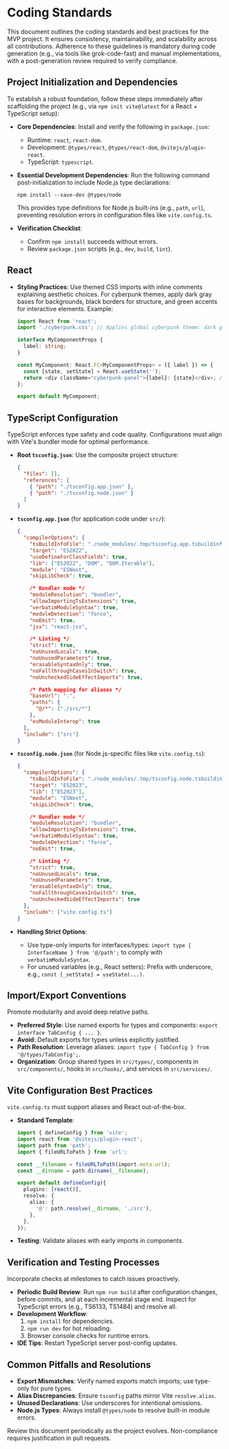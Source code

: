# Coding Standards

This document outlines the coding standards and best practices for the MVP project. It ensures consistency, maintainability, and scalability across all contributions. Adherence to these guidelines is mandatory during code generation (e.g., via tools like grok-code-fast) and manual implementations, with a post-generation review required to verify compliance.

## Project Initialization and Dependencies

To establish a robust foundation, follow these steps immediately after scaffolding the project (e.g., via `npm init vite@latest` for a React + TypeScript setup):

- **Core Dependencies**: Install and verify the following in `package.json`:
  - Runtime: `react`, `react-dom`.
  - Development: `@types/react`, `@types/react-dom`, `@vitejs/plugin-react`.
  - TypeScript: `typescript`.

- **Essential Development Dependencies**: Run the following command post-initialization to include Node.js type declarations:
  ```
  npm install --save-dev @types/node
  ```
  This provides type definitions for Node.js built-ins (e.g., `path`, `url`), preventing resolution errors in configuration files like `vite.config.ts`.

- **Verification Checklist**:
  - Confirm `npm install` succeeds without errors.
  - Review `package.json` scripts (e.g., `dev`, `build`, `lint`).

## React
- **Styling Practices**: Use themed CSS imports with inline comments explaining aesthetic choices. For cyberpunk themes, apply dark gray bases for backgrounds, black borders for structure, and green accents for interactive elements. Example:
  ```typescript
  import React from 'react';
  import './cyberpunk.css'; // Applies global cyberpunk theme: dark gray background, green text for cyberpunk aesthetic.

  interface MyComponentProps {
    label: string;
  }

  const MyComponent: React.FC<MyComponentProps> = ({ label }) => {
    const [state, setState] = React.useState('');
    return <div className="cyberpunk-panel">{label}: {state}</div>; // Class applies themed styles for enhanced UX.
  };

  export default MyComponent;

## TypeScript Configuration

TypeScript enforces type safety and code quality. Configurations must align with Vite's bundler mode for optimal performance.

- **Root `tsconfig.json`**: Use the composite project structure:
  ```json
  {
    "files": [],
    "references": [
      { "path": "./tsconfig.app.json" },
      { "path": "./tsconfig.node.json" }
    ]
  }
  ```

- **`tsconfig.app.json`** (for application code under `src/`):
  ```json
  {
    "compilerOptions": {
      "tsBuildInfoFile": "./node_modules/.tmp/tsconfig.app.tsbuildinfo",
      "target": "ES2022",
      "useDefineForClassFields": true,
      "lib": ["ES2022", "DOM", "DOM.Iterable"],
      "module": "ESNext",
      "skipLibCheck": true,

      /* Bundler mode */
      "moduleResolution": "bundler",
      "allowImportingTsExtensions": true,
      "verbatimModuleSyntax": true,
      "moduleDetection": "force",
      "noEmit": true,
      "jsx": "react-jsx",

      /* Linting */
      "strict": true,
      "noUnusedLocals": true,
      "noUnusedParameters": true,
      "erasableSyntaxOnly": true,
      "noFallthroughCasesInSwitch": true,
      "noUncheckedSideEffectImports": true,

      /* Path mapping for aliases */
      "baseUrl": ".",
      "paths": {
        "@/*": ["./src/*"]
      },
      "esModuleInterop": true
    },
    "include": ["src"]
  }
  ```

- **`tsconfig.node.json`** (for Node.js-specific files like `vite.config.ts`):
  ```json
  {
    "compilerOptions": {
      "tsBuildInfoFile": "./node_modules/.tmp/tsconfig.node.tsbuildinfo",
      "target": "ES2023",
      "lib": ["ES2023"],
      "module": "ESNext",
      "skipLibCheck": true,

      /* Bundler mode */
      "moduleResolution": "bundler",
      "allowImportingTsExtensions": true,
      "verbatimModuleSyntax": true,
      "moduleDetection": "force",
      "noEmit": true,

      /* Linting */
      "strict": true,
      "noUnusedLocals": true,
      "noUnusedParameters": true,
      "erasableSyntaxOnly": true,
      "noFallthroughCasesInSwitch": true,
      "noUncheckedSideEffectImports": true
    },
    "include": ["vite.config.ts"]
  }
  ```

- **Handling Strict Options**:
  - Use type-only imports for interfaces/types: `import type { InterfaceName } from '@/path';` to comply with `verbatimModuleSyntax`.
  - For unused variables (e.g., React setters): Prefix with underscore, e.g., `const [_setState] = useState(...)`.

## Import/Export Conventions

Promote modularity and avoid deep relative paths.

- **Preferred Style**: Use named exports for types and components: `export interface TabConfig { ... }`.
- **Avoid**: Default exports for types unless explicitly justified.
- **Path Resolution**: Leverage aliases: `import type { TabConfig } from '@/types/TabConfig';`.
- **Organization**: Group shared types in `src/types/`, components in `src/components/`, hooks in `src/hooks/`, and services in `src/services/`.

## Vite Configuration Best Practices

`vite.config.ts` must support aliases and React out-of-the-box.

- **Standard Template**:
  ```typescript
  import { defineConfig } from 'vite';
  import react from '@vitejs/plugin-react';
  import path from 'path';
  import { fileURLToPath } from 'url';

  const __filename = fileURLToPath(import.meta.url);
  const __dirname = path.dirname(__filename);

  export default defineConfig({
    plugins: [react()],
    resolve: {
      alias: {
        '@': path.resolve(__dirname, './src'),
      },
    },
  });
  ```

- **Testing**: Validate aliases with early imports in components.

## Verification and Testing Processes

Incorporate checks at milestones to catch issues proactively.

- **Periodic Build Review**: Run `npm run build` after configuration changes, before commits, and at each incremental stage end. Inspect for TypeScript errors (e.g., TS6133, TS1484) and resolve all.
- **Development Workflow**:
  1. `npm install` for dependencies.
  2. `npm run dev` for hot reloading.
  3. Browser console checks for runtime errors.
- **IDE Tips**: Restart TypeScript server post-config updates.

## Common Pitfalls and Resolutions

- **Export Mismatches**: Verify named exports match imports; use type-only for pure types.
- **Alias Discrepancies**: Ensure `tsconfig` paths mirror Vite `resolve.alias`.
- **Unused Declarations**: Use underscores for intentional omissions.
- **Node.js Types**: Always install `@types/node` to resolve built-in module errors.

Review this document periodically as the project evolves. Non-compliance requires justification in pull requests.